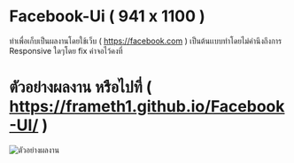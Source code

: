 # Facebook-Ui ( 941 x 1100 )
ทำเพื่อเก็บเป็นผลงานโดยใช้เว็บ ( https://facebook.com ) เป็นต้นเเบบทำโดยไม่คำนึงถึงการ Responsive ใดๆโดย fix ค่าจอไว้คงที่
# ตัวอย่างผลงาน หรือไปที่         ( https://frameth1.github.io/Facebook-UI/ )
![ตัวอย่างผลงาน](https://github.com/FrameTH1/Youtube-Ui-941-x-1100-/blob/main/Example.png)
